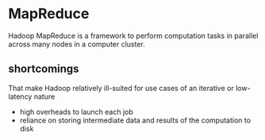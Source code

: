 # MapReduce
Hadoop MapReduce is a framework to perform computation tasks in parallel across many nodes in a computer cluster.

## shortcomings 
That make Hadoop relatively ill-suited for use cases of an iterative or low-latency nature
- high overheads to launch each job
- reliance on storing intermediate data and results of the computation to disk
